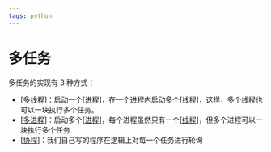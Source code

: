 ```yaml
---
tags: python
---
```

# 多任务

多任务的实现有 3 种方式：

- [[多线程]]：启动一个[[进程]]，在一个进程内启动多个[[线程]]，这样，多个线程也可以一块执行多个任务。
- [[多进程]]：启动多个[[进程]]，每个进程虽然只有一个[[线程]]，但多个进程可以一块执行多个任务
- [[协程]]：我们自己写的程序在逻辑上对每一个任务进行轮询

[//begin]: # "Autogenerated link references for markdown compatibility"
[多线程]: 多线程.md "多线程"
[进程]: <../../operating system/虚拟化/进程.md> "进程"
[线程]: <../../operating system/并发/线程.md> "线程"
[多进程]: 多进程.md "多进程"
[协程]: 协程.md "协程"
[//end]: # "Autogenerated link references"
